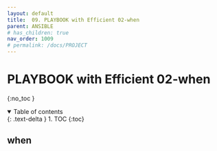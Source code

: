 ```yaml
---
layout: default
title:  09. PLAYBOOK with Efficient 02-when
parent: ANSIBLE
# has_children: true
nav_order: 1009
# permalink: /docs/PROJECT
---
```


# PLAYBOOK with Efficient 02-when

{:no_toc }

<details open markdown="block">  
  <summary>
    Table of contents
  </summary>
  {: .text-delta }
1. TOC  
{:toc}
</details>

## when
